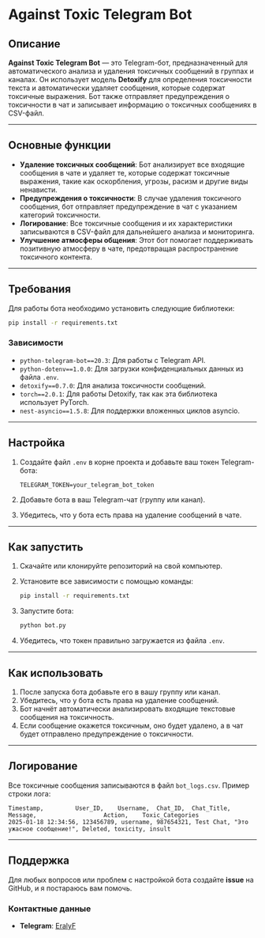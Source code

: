 
# Against Toxic Telegram Bot

## Описание

**Against Toxic Telegram Bot** — это Telegram-бот, предназначенный для автоматического анализа и удаления токсичных сообщений в группах и каналах. Он использует модель **Detoxify** для определения токсичности текста и автоматически удаляет сообщения, которые содержат токсичные выражения. Бот также отправляет предупреждения о токсичности в чат и записывает информацию о токсичных сообщениях в CSV-файл.

---

## Основные функции

- **Удаление токсичных сообщений**: Бот анализирует все входящие сообщения в чате и удаляет те, которые содержат токсичные выражения, такие как оскорбления, угрозы, расизм и другие виды ненависти.
- **Предупреждения о токсичности**: В случае удаления токсичного сообщения, бот отправляет предупреждение в чат с указанием категорий токсичности.
- **Логирование**: Все токсичные сообщения и их характеристики записываются в CSV-файл для дальнейшего анализа и мониторинга.
- **Улучшение атмосферы общения**: Этот бот помогает поддерживать позитивную атмосферу в чате, предотвращая распространение токсичного контента.

---

## Требования

Для работы бота необходимо установить следующие библиотеки:

```bash
pip install -r requirements.txt
```

### Зависимости

- `python-telegram-bot==20.3`: Для работы с Telegram API.
- `python-dotenv==1.0.0`: Для загрузки конфиденциальных данных из файла `.env`.
- `detoxify==0.7.0`: Для анализа токсичности сообщений.
- `torch==2.0.1`: Для работы Detoxify, так как эта библиотека использует PyTorch.
- `nest-asyncio==1.5.8`: Для поддержки вложенных циклов asyncio.

---

## Настройка

1. Создайте файл `.env` в корне проекта и добавьте ваш токен Telegram-бота:

    ```text
    TELEGRAM_TOKEN=your_telegram_bot_token
    ```

2. Добавьте бота в ваш Telegram-чат (группу или канал).
3. Убедитесь, что у бота есть права на удаление сообщений в чате.

---

## Как запустить

1. Скачайте или клонируйте репозиторий на свой компьютер.
2. Установите все зависимости с помощью команды:

    ```bash
    pip install -r requirements.txt
    ```

3. Запустите бота:

    ```bash
    python bot.py
    ```

4. Убедитесь, что токен правильно загружается из файла `.env`.

---

## Как использовать

1. После запуска бота добавьте его в вашу группу или канал.
2. Убедитесь, что у бота есть права на удаление сообщений.
3. Бот начнёт автоматически анализировать входящие текстовые сообщения на токсичность.
4. Если сообщение окажется токсичным, оно будет удалено, а в чат будет отправлено предупреждение о токсичности.

---

## Логирование

Все токсичные сообщения записываются в файл `bot_logs.csv`. Пример строки лога:

```csv
Timestamp,         User_ID,    Username,  Chat_ID,  Chat_Title, Message,                   Action,    Toxic_Categories
2025-01-18 12:34:56, 123456789, username, 987654321, Test Chat, "Это ужасное сообщение!", Deleted, toxicity, insult
```

---

## Поддержка

Для любых вопросов или проблем с настройкой бота создайте **issue** на GitHub, и я постараюсь вам помочь.

### Контактные данные

- **Telegram**: [EralyF](https://t.me/eralyf)
